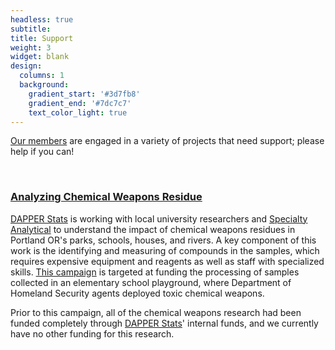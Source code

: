 ```yaml
---
headless: true
subtitle: 
title: Support
weight: 3
widget: blank
design:
  columns: 1
  background:
    gradient_start: '#3d7fb8'
    gradient_end: '#7dc7c7'
    text_color_light: true
---
```


[Our members](about.html) are engaged in a variety of projects that need support; please help if you can!

<br>

### [Analyzing Chemical Weapons Residue](https://www.gofundme.com/f/help-us-study-chemical-weapon-impact-in-portland)

[DAPPER Stats](https://www.dapperstats.com) is working with local university researchers and [Specialty Analytical](https://www.specialtyanalytical.com/) to understand the impact of chemical weapons residues in Portland OR's parks, schools, houses, and rivers. 
A key component of this work is the identifying and measuring of compounds in the samples, which requires expensive equipment and reagents as well as staff with specialized skills. 
[This campaign](https://www.gofundme.com/f/help-us-study-chemical-weapon-impact-in-portland) is targeted at funding the processing of samples collected in an elementary school playground, where Department of Homeland Security agents deployed toxic chemical weapons.

Prior to this campaign, all of the chemical weapons research had been funded completely through [DAPPER Stats](https://www.dapperstats.com)' internal funds, and we currently have no other funding for this research. 
